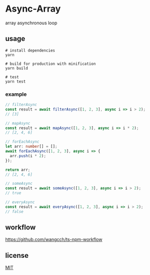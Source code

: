 # Async-Array

array asynchronous loop

## usage

```
# install dependencies
yarn

# build for production with minification
yarn build

# test
yarn test
```

### example

```ts
// filterAsync
const result = await filterAsync([1, 2, 3], async i => i > 2);
// [3]
```

```ts
// mapAsync
const result = await mapAsync([1, 2, 3], async i => i * 2);
// [2, 4, 6]
```

```ts
// forEachAsync
let arr: number[] = [];
await forEachAsync([1, 2, 3], async i => {
  arr.push(i * 2);
});

return arr;
// [2, 4, 6]
```

```ts
// someAsync
const result = await someAsync([1, 2, 3], async i => i > 2);
// true
```

```ts
// everyAsync
const result = await everyAsync([1, 2, 3], async i => i > 2);
// false
```

## workflow

https://github.com/wangcch/ts-npm-workflow

## license

[MIT](./LICENSE)

